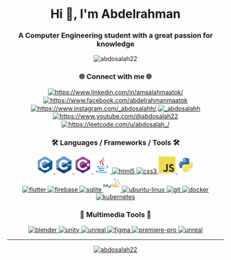 <h1 align="center">Hi 👋, I'm Abdelrahman</h1>
<h3 align="center">A Computer Engineering student with a great passion for knowledge</h3>

<p align="center"> <img src="https://komarev.com/ghpvc/?username=abdosalah22&label=Profile%20Views&color=055be6&style=flat" alt="abdosalah22" /> </p>

<!--
- 📫 How to reach me **bsmattok@gmail.com**

- ⚡ Fun fact **I love Astronomy**
-->

<h3 align="center">🌐 Connect with me 🌐</h3>
<p align="center">
  <a href="https://www.linkedin.com/in/amsalahmaatok/" target="blank">
    <img align="center" src="https://raw.githubusercontent.com/rahuldkjain/github-profile-readme-generator/master/src/images/icons/Social/linked-in-alt.svg" alt="https://www.linkedin.com/in/amsalahmaatok/" height="30" width="40" />
  </a>
  
  <a href="https://www.facebook.com/abdelrahmanmaatok" target="blank">
    <img align="center" src="https://raw.githubusercontent.com/rahuldkjain/github-profile-readme-generator/master/src/images/icons/Social/facebook.svg" alt="https://www.facebook.com/abdelrahmanmaatok" height="30" width="40" />
  </a>
  
  <a href="https://www.instagram.com/_abdosalahh/" target="blank">
    <img align="center" src="https://raw.githubusercontent.com/rahuldkjain/github-profile-readme-generator/master/src/images/icons/Social/instagram.svg" alt="https://www.instagram.com/_abdosalahh/" height="30" width="40" />
  </a>

  <a href="https://x.com/_abdosalahh" target="blank">
    <img align="center" src="https://img.icons8.com/?size=100&id=YfCbGWCWcuar&format=png&color=000000" alt="_abdosalahh" height="40" width="40" />
  </a>
  
  <a href="https://www.youtube.com/@abdosalah22" target="blank">
    <img align="center" src="https://raw.githubusercontent.com/rahuldkjain/github-profile-readme-generator/master/src/images/icons/Social/youtube.svg" alt="https://www.youtube.com/@abdosalah22" height="30" width="40" />
  </a>
  
  <a href="https://leetcode.com/u/abdosalah_/" target="blank">
    <img align="center" src="https://raw.githubusercontent.com/rahuldkjain/github-profile-readme-generator/master/src/images/icons/Social/leet-code.svg" alt="https://leetcode.com/u/abdosalah_/" height="30" width="40" />
  </a>
  
</p>


<h3 align="center">🛠️ Languages / Frameworks / Tools 🛠️</h3>
<p align="center">
  <a href="https://www.cprogramming.com/" target="_blank" rel="noreferrer">
    <img src="https://raw.githubusercontent.com/devicons/devicon/master/icons/c/c-original.svg" alt="c" width="40" height="40" />
  </a>

  <a href="https://www.w3schools.com/cpp/" target="_blank" rel="noreferrer">
    <img src="https://raw.githubusercontent.com/devicons/devicon/master/icons/cplusplus/cplusplus-original.svg" alt="cplusplus" width="40" height="40" />
  </a>
  
  <a href="https://www.w3schools.com/cs/" target="_blank" rel="noreferrer">
    <img src="https://raw.githubusercontent.com/devicons/devicon/master/icons/csharp/csharp-original.svg" alt="csharp" width="40" height="40" />
  </a>

  <a href="https://www.java.com" target="_blank" rel="noreferrer">
    <img src="https://raw.githubusercontent.com/devicons/devicon/master/icons/java/java-original.svg" alt="java" width="40" height="40" />
  </a>

  <a href="https://www.w3.org/html/" target="_blank" rel="noreferrer">
    <img src="https://www.vectorlogo.zone/logos/w3_html5/w3_html5-icon.svg" alt="html5" width="40" height="40" />
  </a>
  
  <a href="https://www.w3schools.com/css/" target="_blank" rel="noreferrer">
    <img src="https://www.vectorlogo.zone/logos/w3_css/w3_css-icon~old.svg" alt="css3" width="40" height="40" />
  </a>
  
  <a href="https://developer.mozilla.org/en-US/docs/Web/JavaScript" target="_blank" rel="noreferrer">
    <img src="https://raw.githubusercontent.com/devicons/devicon/master/icons/javascript/javascript-original.svg" alt="javascript" width="40" height="40" />
  </a>

  <a href="https://www.python.org" target="_blank" rel="noreferrer">
    <img src="https://raw.githubusercontent.com/devicons/devicon/master/icons/python/python-original.svg" alt="python" width="40" height="40" />
  </a>

  <br>

  <a href="https://flutter.dev" target="_blank" rel="noreferrer">
    <img src="https://www.vectorlogo.zone/logos/flutterio/flutterio-icon.svg" alt="flutter" width="40" height="40" />
  </a>
  
  <a href="https://firebase.google.com/" target="_blank" rel="noreferrer">
    <img src="https://www.vectorlogo.zone/logos/firebase/firebase-icon.svg" alt="firebase" width="40" height="40" />
  </a>

  <a href="https://www.sqlite.org/" target="_blank" rel="noreferrer">
    <img src="https://www.vectorlogo.zone/logos/sqlite/sqlite-icon.svg" alt="sqlite" width="40" height="40" />
  </a>
  
  <a href="https://www.mysql.com/" target="_blank" rel="noreferrer">
    <img src="https://raw.githubusercontent.com/devicons/devicon/master/icons/mysql/mysql-original-wordmark.svg" alt="mysql" width="40" height="40" />
  </a>

  <a href="https://ubuntu.com/" target="_blank" rel="noreferrer">
    <img src="https://img.icons8.com/?size=100&id=63208&format=png&color=000000" alt="ubuntu-linux" width="40" height="40" />
  </a>
  
  <a href="https://git-scm.com/" target="_blank" rel="noreferrer">
    <img src="https://www.vectorlogo.zone/logos/git-scm/git-scm-icon.svg" alt="git" width="40" height="40" />
  </a>

  <a href="https://www.docker.com/" target="_blank" rel="noreferrer">
    <img src="https://www.vectorlogo.zone/logos/docker/docker-tile.svg" alt="docker" width="40" height="40" />
  </a>

  <a href="https://kubernetes.io/" target="_blank" rel="noreferrer">
    <img src="https://www.vectorlogo.zone/logos/kubernetes/kubernetes-icon.svg" alt="kubernetes" width="40" height="40" />
  </a>
</p>


<h3 align="center">🎲 Multimedia Tools 🎲</h3>
<p align="center">
  <a href="https://www.blender.org/" target="_blank" rel="noreferrer">
    <img src="https://img.icons8.com/?size=100&id=65231&format=png&color=000000" alt="blender" width="40" height="40" />
  </a>
  
  <a href="https://unity.com/" target="_blank" rel="noreferrer">
    <img src="https://www.vectorlogo.zone/logos/unity3d/unity3d-icon.svg" alt="unity" width="40" height="40" />
  </a>
  
  <a href="https://unrealengine.com/" target="_blank" rel="noreferrer">
    <img src="https://img.icons8.com/?size=100&id=69503&format=png&color=000000" alt="unreal" width="40" height="40" />
  </a>

  <a href="https://www.figma.com/" target="_blank" rel="noreferrer">
    <img src="https://www.vectorlogo.zone/logos/figma/figma-icon.svg" alt="figma" width="40" height="40" />
  </a>

  <a href="https://www.adobe.com/products/premiere.html" target="_blank" rel="noreferrer">
    <img src="https://img.icons8.com/?size=100&id=e57Y1CnsOasB&format=png&color=000000" alt="premiere-pro" width="40" height="40" />
  </a>
  
  <a href="https://www.blackmagicdesign.com/products/davinciresolve" target="_blank" rel="noreferrer">
    <img src="https://img.icons8.com/?size=100&id=40604&format=png&color=000000" alt="unreal" width="40" height="40" />
  </a>
</p>

<hr>

<p align="center"> <a href="https://github.com/ryo-ma/github-profile-trophy"><img src="https://github-profile-trophy.vercel.app/?username=abdosalah22" alt="abdosalah22" /></a> </p>
